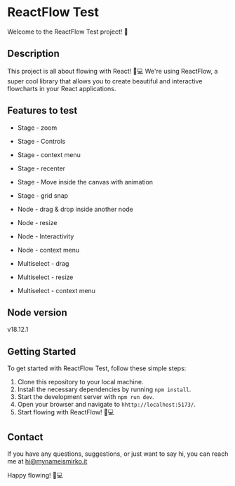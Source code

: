 # ReactFlow Test

Welcome to the ReactFlow Test project! 🚀

## Description

This project is all about flowing with React! 🌊💻 We're using ReactFlow, a super cool library that allows you to create beautiful and interactive flowcharts in your React applications.

## Features to test

- Stage - zoom
- Stage - Controls
- Stage - context menu
- Stage - recenter
- Stage - Move inside the canvas with animation
- Stage - grid snap

- Node - drag & drop inside another node
- Node - resize
- Node - Interactivity
- Node - context menu

- Multiselect - drag
- Multiselect - resize
- Multiselect - context menu

## Node version

v18.12.1

## Getting Started

To get started with ReactFlow Test, follow these simple steps:

1. Clone this repository to your local machine.
2. Install the necessary dependencies by running `npm install`.
3. Start the development server with `npm run dev`.
4. Open your browser and navigate to `hhttp://localhost:5173/`.
5. Start flowing with ReactFlow! 🌊💻

## Contact

If you have any questions, suggestions, or just want to say hi, you can reach me at hi@mynameismirko.it

Happy flowing! 🌊💻
